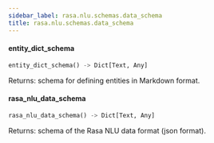 ```yaml
---
sidebar_label: rasa.nlu.schemas.data_schema
title: rasa.nlu.schemas.data_schema
---
```


#### entity\_dict\_schema

```python
entity_dict_schema() -> Dict[Text, Any]
```

Returns: schema for defining entities in Markdown format.

#### rasa\_nlu\_data\_schema

```python
rasa_nlu_data_schema() -> Dict[Text, Any]
```

Returns: schema of the Rasa NLU data format (json format).

